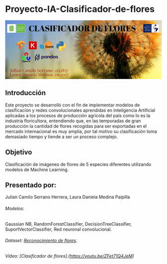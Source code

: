 # Proyecto-IA-Clasificador-de-flores
![alt text](https://github.com/lauradanielamedinapa/Proyecto-IA-Clasificador-de-flores/blob/main/flores.png)
## Introducción
Este proyecto se desarrolló con el fin de implementar modelos de clasificación y redes convolucionales aprendidas en Inteligencia Artificial aplicadas a los procesos de producción agrícola del país como lo es la industria floricultora, entendiendo que, en las temporadas de gran producción la cantidad de flores recogidas para ser exportadas en el mercado internacional es muy amplia, por tal motivo su clasificación toma demasiado tiempo y tiende a ser un proceso complejo.
## Objetivo
Clasificación de imágenes de flores de 5 especies diferentes utilizando modelos de Machine Learning.
## Presentado por:
Julian Camilo Serrano Herrera, Laura Daniela Medina Paipilla 


###### Modelos:
Gaussian NB, RandomForestClassifier, DecisionTreeClassifier, SuportVectorClassifier, Red neuronal convolucional.
###### Dataset: [Reconocimiento de flores](https://www.kaggle.com/alxmamaev/flowers-recognition).
###### Vídeo: [Clasificador de flores].(https://youtu.be/ZFet71Q4JeM)
